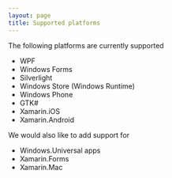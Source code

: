```yaml
---
layout: page
title: Supported platforms
---
```


The following platforms are currently supported

- WPF
- Windows Forms
- Silverlight
- Windows Store (Windows Runtime)
- Windows Phone
- GTK#
- Xamarin.iOS
- Xamarin.Android

We would also like to add support for
- Windows.Universal apps
- Xamarin.Forms
- Xamarin.Mac
